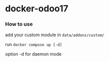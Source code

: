 # docker-odoo17

### How to use

add your custom module in ```data/addons/custom/```

run ```docker compose up [-d]```

option -d for daemon mode
